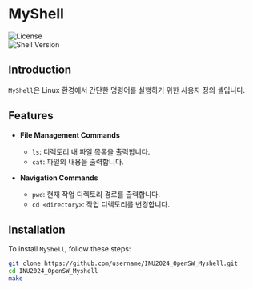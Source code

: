 # MyShell

![License](https://img.shields.io/badge/license-MIT-blue.svg)  
![Shell Version](https://img.shields.io/badge/version-1.0.0-green)

## Introduction
`MyShell`은 Linux 환경에서 간단한 명령어를 실행하기 위한 사용자 정의 셸입니다.

## Features
- **File Management Commands**
  - `ls`: 디렉토리 내 파일 목록을 출력합니다.
  - `cat`: 파일의 내용을 출력합니다.

- **Navigation Commands**
  - `pwd`: 현재 작업 디렉토리 경로를 출력합니다.
  - `cd <directory>`: 작업 디렉토리를 변경합니다.

## Installation
To install `MyShell`, follow these steps:

```sh
git clone https://github.com/username/INU2024_OpenSW_Myshell.git
cd INU2024_OpenSW_Myshell
make
